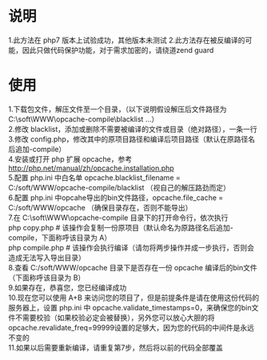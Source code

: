 # 说明
1.此方法在 php7 版本上试验成功，其他版本未测试
2.此方法存在被反编译的可能，因此只做代码保护功能，对于需求加密的，请绕道zend guard

# 使用
1.下载包文件，解压文件至一个目录，（以下说明假设解压后文件路径为 C:\soft\WWW\opcache-compile\blacklist ...）<br /> 
2.修改 blacklist，添加或删除不需要被编译的文件或目录（绝对路径），一条一行<br /> 
3.修改 config.php，修改其中的原项目路径和编译后项目路径（默认在原路径名后追加-compile）<br /> 
4.安装或打开 php 扩展 opcache，参考 http://php.net/manual/zh/opcache.installation.php<br /> 
5.配置 php.ini 中白名单 opcache.blacklist_filename = C:/soft/WWW/opcache-compile/blacklist （视自己的解压路劲而定）<br /> 
6.配置 php.ini 中opcahe导出的bin文件路径，opcache.file_cache = C:/soft/WWW/opcache （确保目录存在，否则不能导出）<br /> 
7.在 C:\soft\WWW\opcache-compile 目录下的打开命令行，依次执行<br /> 
  php copy.php # 该操作会复制一份原项目（默认命名为原路径名后追加-compile，下面称呼该目录为 A）<br /> 
  php compile.php # 该操作会执行编译（请勿将两步操作并成一步执行，否则会造成无法写入导出目录）<br /> 
8.查看 C:/soft/WWW/opcache 目录下是否存在一份 opcache 编译后的bin文件（下面称呼该目录为 B）<br /> 
9.如果存在，恭喜您，您已经编译成功<br /> 
10.现在您可以使用 A+B 来访问您的项目了，但是前提条件是请在使用这份代码的服务器上，设置 php.ini 中 opcache.validate_timestamps=0，来确保您的bin文件不需要校验（如果校验必定会被替换），另外您可以放心大胆的将
opcache.revalidate_freq=99999设置的足够大，因为您的代码的中间件是永远不变的<br /> 
11.如果以后需要重新编译，请重复第7步，然后将以前的代码全部覆盖<br /> 
